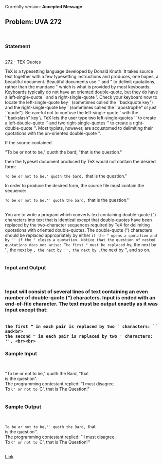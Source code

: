 <div class="align-justify">
Currently version: <b>Accepted Message</b><br>
<h2>Problem: UVA 272</h2>
<br>
<h3>Statement</h3><br>
272 - TEX Quotes<br>
<p>
 TeX is a typesetting language developed by Donald Knuth. It takes source text together with a few typesetting instructions and produces, one hopes, a beautiful document. Beautiful documents use `` and " to delimit quotations, rather than the mundane " which is what is provided by most keyboards. Keyboards typically do not have an oriented double-quote, but they do have a left-single-quote ` and a right-single-quote '. Check your keyboard now to locate the left-single-quote key ` (sometimes called the ``backquote key") and the right-single-quote key ' (sometimes called the ``apostrophe" or just ``quote"). Be careful not to confuse the left-single-quote ` with the ``backslash" key \. TeX lets the user type two left-single-quotes `` to create a left-double-quote `` and two right-single-quotes '' to create a right-double-quote ''. Most typists, however, are accustomed to delimiting their quotations with the un-oriented double-quote ".<br>

If the source contained<br>

"To be or not to be," quoth the bard, "that is the question."<br>

then the typeset document produced by TeX would not contain the desired form:<br>

``To be or not to be," quoth the bard, ``that is the question."<br>

In order to produce the desired form, the source file must contain the sequence:<br>

``To be or not to be,'' quoth the bard, ``that is the question.''<br><br>

You are to write a program which converts text containing double-quote (") characters into text that is identical except that double-quotes have been replaced by the two-character sequences required by TeX for delimiting quotations with oriented double-quotes. The double-quote (") characters should be replaced appropriately by either `` if the " opens a quotation and by '' if the " closes a quotation. Notice that the question of nested quotations does not arise: The first " must be replaced by ``, the next by '', the next by ``, the next by '', the next by ``, the next by '', and so on.<br><br>

<h3>Input and Output<h3><br>

Input will consist of several lines of text containing an even number of double-quote (") characters. Input is ended with an end-of-file character. The text must be output exactly as it was input except that:<br><br>

    the first " in each pair is replaced by two ` characters: `` and<br>
    the second " in each pair is replaced by two ' characters: ''. <br><br>

<h3>Sample Input</h3><br>

"To be or not to be," quoth the Bard, "that<br>
is the question".<br>
The programming contestant replied: "I must disagree.<br>
To `C' or not to `C', that is The Question!"<br><br>

<h3>Sample Output</h3><br>

``To be or not to be,'' quoth the Bard, ``that<br>
is the question''.<br>
The programming contestant replied: ``I must disagree.<br>
To `C' or not to `C', that is The Question!''<br>

<br>
<a href="http://uva.onlinejudge.org/index.php?option=com_onlinejudge&Itemid=8&page=show_problem&problem=208">Link</a>
</div>